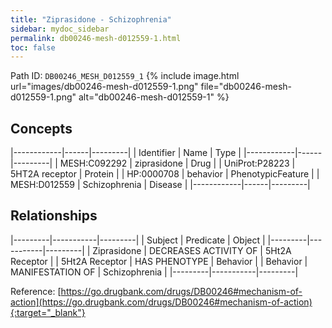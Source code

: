 ```yaml
---
title: "Ziprasidone - Schizophrenia"
sidebar: mydoc_sidebar
permalink: db00246-mesh-d012559-1.html
toc: false 
---
```



Path ID: `DB00246_MESH_D012559_1`
{% include image.html url="images/db00246-mesh-d012559-1.png" file="db00246-mesh-d012559-1.png" alt="db00246-mesh-d012559-1" %}

## Concepts

|------------|------|---------|
| Identifier | Name | Type    |
|------------|------|---------|
| MESH:C092292 | ziprasidone | Drug |
| UniProt:P28223 | 5HT2A receptor | Protein |
| HP:0000708 | behavior | PhenotypicFeature |
| MESH:D012559 | Schizophrenia | Disease |
|------------|------|---------|

## Relationships

|---------|-----------|---------|
| Subject | Predicate | Object  |
|---------|-----------|---------|
| Ziprasidone | DECREASES ACTIVITY OF | 5Ht2A Receptor |
| 5Ht2A Receptor | HAS PHENOTYPE | Behavior |
| Behavior | MANIFESTATION OF | Schizophrenia |
|---------|-----------|---------|

Reference: [https://go.drugbank.com/drugs/DB00246#mechanism-of-action](https://go.drugbank.com/drugs/DB00246#mechanism-of-action){:target="_blank"}